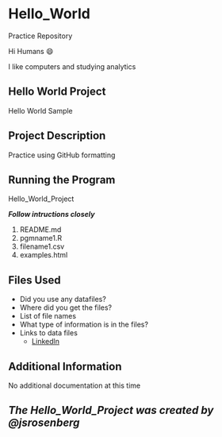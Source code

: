 # Hello_World
Practice Repository

Hi Humans :smile:

I like computers and studying analytics

## Hello World Project 
Hello World Sample

## Project Description
Practice using GitHub formatting

## Running the Program
Hello_World_Project

***Follow intructions closely***

1. README.md
2. pgmname1.R
3. filename1.csv
4. examples.html

## Files Used
- Did you use any datafiles?
- Where did you get the files?
- List of file names
- What type of information is in the files?
- Links to data files
  - [Linkedln](https://www.linkedin.com/in/jacob-rosenberg-033745142/)

## Additional Information
No additional documentation at this time

## *The Hello_World_Project was created by @jsrosenberg*

